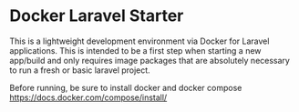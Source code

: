 # Docker Laravel Starter

This is a lightweight development environment via Docker for Laravel applications. This is intended to be a first step when starting a new app/build and only requires image packages that are absolutely necessary to run a fresh or basic laravel project.

Before running, be sure to install docker and docker compose https://docs.docker.com/compose/install/
